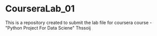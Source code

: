 # CourseraLab_01
This is a repository created to submit the lab file for coursera course - "Python Project For Data Sciene"
Thssoij
